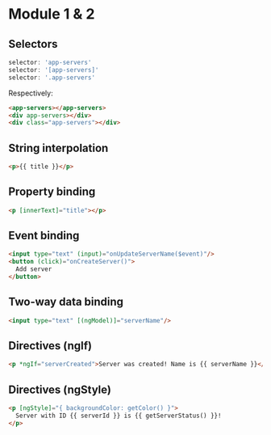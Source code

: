 # Module 1 & 2

## Selectors


```javascript
selector: 'app-servers'
selector: '[app-servers]'
selector: '.app-servers'
```
Respectively:
```html
<app-servers></app-servers>
<div app-servers></div>
<div class="app-servers"></div>
```


## String interpolation
```html
<p>{{ title }}</p>
```

## Property binding

```html
<p [innerText]="title"></p>
```

## Event binding

```html
<input type="text" (input)="onUpdateServerName($event)"/>
<button (click)="onCreateServer()">
  Add server
</button>
```

## Two-way data binding

```html
<input type="text" [(ngModel)]="serverName"/>
```

## Directives (ngIf)

```html
<p *ngIf="serverCreated">Server was created! Name is {{ serverName }}</p>
```

## Directives (ngStyle)

```html
<p [ngStyle]="{ backgroundColor: getColor() }">
  Server with ID {{ serverId }} is {{ getServerStatus() }}!
</p>
```
